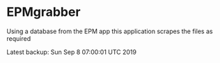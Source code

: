 # EPMgrabber
Using a database from the EPM app this application scrapes the files as required


Latest backup: Sun Sep 8 07:00:01 UTC 2019
